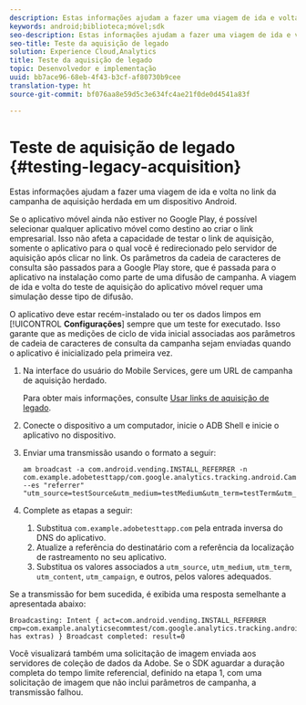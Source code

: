 ```yaml
---
description: Estas informações ajudam a fazer uma viagem de ida e volta no link da campanha de aquisição herdada em um dispositivo Android.
keywords: android;biblioteca;móvel;sdk
seo-description: Estas informações ajudam a fazer uma viagem de ida e volta no link da campanha de aquisição herdada em um dispositivo Android.
seo-title: Teste da aquisição de legado
solution: Experience Cloud,Analytics
title: Teste da aquisição de legado
topic: Desenvolvedor e implementação
uuid: bb7ace96-68eb-4f43-b3cf-af80730b9cee
translation-type: ht
source-git-commit: bf076aa8e59d5c3e634fc4ae21f0de0d4541a83f

---
```



# Teste de aquisição de legado {#testing-legacy-acquisition}

Estas informações ajudam a fazer uma viagem de ida e volta no link da campanha de aquisição herdada em um dispositivo Android.

Se o aplicativo móvel ainda não estiver no Google Play, é possível selecionar qualquer aplicativo móvel como destino ao criar o link empresarial. Isso não afeta a capacidade de testar o link de aquisição, somente o aplicativo para o qual você é redirecionado pelo servidor de aquisição após clicar no link. Os parâmetros da cadeia de caracteres de consulta são passados para a Google Play store, que é passada para o aplicativo na instalação como parte de uma difusão de campanha. A viagem de ida e volta do teste de aquisição do aplicativo móvel requer uma simulação desse tipo de difusão.

O aplicativo deve estar recém-instalado ou ter os dados limpos em [!UICONTROL **Configurações**] sempre que um teste for executado. Isso garante que as medições de ciclo de vida inicial associadas aos parâmetros de cadeia de caracteres de consulta da campanha sejam enviadas quando o aplicativo é inicializado pela primeira vez.

1. Na interface do usuário do Mobile Services, gere um URL de campanha de aquisição herdado.

   Para obter mais informações, consulte [Usar links de aquisição de legado](/help/using/acquisition-main/c-marketing-links-builder/t-create-edit-adobe-links/c-use-legacy-acquisition-links/c-use-legacy-acquisition-links.md).
1. Conecte o dispositivo a um computador, inicie o ADB Shell e inicie o aplicativo no dispositivo.
1. Enviar uma transmissão usando o formato a seguir:

   ```
   am broadcast -a com.android.vending.INSTALL_REFERRER -n com.example.adobetesttapp/com.google.analytics.tracking.android.CampaignTrackingReceiver --es "referrer" "utm_source=testSource&utm_medium=testMedium&utm_term=testTerm&utm_content=testContent&utm_campaign=testCampaign&trackingcode=trackingvalue"
   ```

1. Complete as etapas a seguir:
   1. Substitua `com.example.adobetesttapp.com` pela entrada inversa do DNS do aplicativo.
   1. Atualize a referência do destinatário com a referência da localização de rastreamento no seu aplicativo.
   1. Substitua os valores associados a `utm_source`, `utm_medium`, `utm_term`, `utm_content`, `utm_campaign`, e outros, pelos valores adequados.

Se a transmissão for bem sucedida, é exibida uma resposta semelhante a apresentada abaixo:

```
Broadcasting: Intent { act=com.android.vending.INSTALL_REFERRER cmp=com.example.analyticsecommtest/com.google.analytics.tracking.android.AnalyticsReceiver has extras) } Broadcast completed: result=0
```

Você visualizará também uma solicitação de imagem enviada aos servidores de coleção de dados da Adobe. Se o SDK aguardar a duração completa do tempo limite referencial, definido na etapa 1, com uma solicitação de imagem que não inclui parâmetros de campanha, a transmissão falhou.
